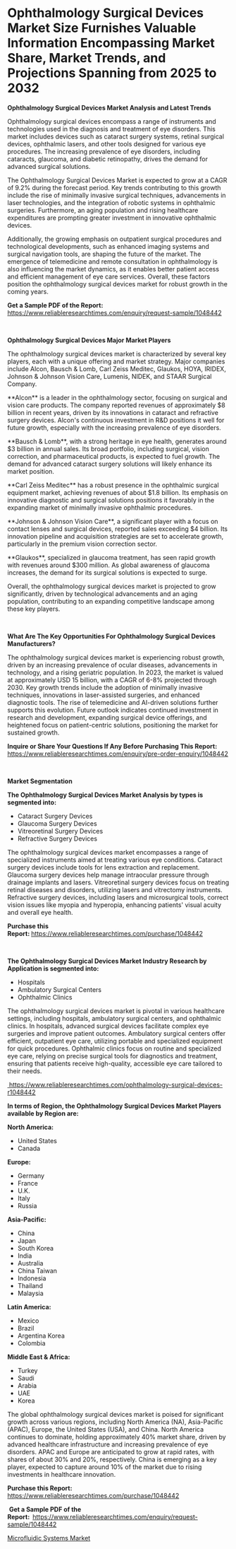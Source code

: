 <p><h1>Ophthalmology Surgical Devices Market Size Furnishes Valuable Information Encompassing Market Share, Market Trends, and Projections Spanning from 2025 to 2032</h1></p><p><strong>Ophthalmology Surgical Devices Market Analysis and Latest Trends</strong></p>
<p><p>Ophthalmology surgical devices encompass a range of instruments and technologies used in the diagnosis and treatment of eye disorders. This market includes devices such as cataract surgery systems, retinal surgical devices, ophthalmic lasers, and other tools designed for various eye procedures. The increasing prevalence of eye disorders, including cataracts, glaucoma, and diabetic retinopathy, drives the demand for advanced surgical solutions.</p><p>The Ophthalmology Surgical Devices Market is expected to grow at a CAGR of 9.2% during the forecast period. Key trends contributing to this growth include the rise of minimally invasive surgical techniques, advancements in laser technologies, and the integration of robotic systems in ophthalmic surgeries. Furthermore, an aging population and rising healthcare expenditures are prompting greater investment in innovative ophthalmic devices.</p><p>Additionally, the growing emphasis on outpatient surgical procedures and technological developments, such as enhanced imaging systems and surgical navigation tools, are shaping the future of the market. The emergence of telemedicine and remote consultation in ophthalmology is also influencing the market dynamics, as it enables better patient access and efficient management of eye care services. Overall, these factors position the ophthalmology surgical devices market for robust growth in the coming years.</p></p>
<p><strong>Get a Sample PDF of the Report:&nbsp;</strong> <a href="https://www.reliableresearchtimes.com/enquiry/request-sample/1048442?utm_campaign=2720&utm_medium=2&utm_source=Github&utm_content=ia&utm_term=04032025&utm_id=ophthalmology-surgical-devices">https://www.reliableresearchtimes.com/enquiry/request-sample/1048442</a></p>
<p>&nbsp;</p>
<p><strong>Ophthalmology Surgical Devices Major Market Players</strong></p>
<p><p>The ophthalmology surgical devices market is characterized by several key players, each with a unique offering and market strategy. Major companies include Alcon, Bausch & Lomb, Carl Zeiss Meditec, Glaukos, HOYA, IRIDEX, Johnson & Johnson Vision Care, Lumenis, NIDEK, and STAAR Surgical Company.</p><p>**Alcon** is a leader in the ophthalmology sector, focusing on surgical and vision care products. The company reported revenues of approximately $8 billion in recent years, driven by its innovations in cataract and refractive surgery devices. Alcon's continuous investment in R&D positions it well for future growth, especially with the increasing prevalence of eye disorders.</p><p>**Bausch & Lomb**, with a strong heritage in eye health, generates around $3 billion in annual sales. Its broad portfolio, including surgical, vision correction, and pharmaceutical products, is expected to fuel growth. The demand for advanced cataract surgery solutions will likely enhance its market position.</p><p>**Carl Zeiss Meditec** has a robust presence in the ophthalmic surgical equipment market, achieving revenues of about $1.8 billion. Its emphasis on innovative diagnostic and surgical solutions positions it favorably in the expanding market of minimally invasive ophthalmic procedures.</p><p>**Johnson & Johnson Vision Care**, a significant player with a focus on contact lenses and surgical devices, reported sales exceeding $4 billion. Its innovation pipeline and acquisition strategies are set to accelerate growth, particularly in the premium vision correction sector.</p><p>**Glaukos**, specialized in glaucoma treatment, has seen rapid growth with revenues around $300 million. As global awareness of glaucoma increases, the demand for its surgical solutions is expected to surge.</p><p>Overall, the ophthalmology surgical devices market is projected to grow significantly, driven by technological advancements and an aging population, contributing to an expanding competitive landscape among these key players.</p></p>
<p>&nbsp;</p>
<p><strong>What Are The Key Opportunities For Ophthalmology Surgical Devices Manufacturers?</strong></p>
<p><p>The ophthalmology surgical devices market is experiencing robust growth, driven by an increasing prevalence of ocular diseases, advancements in technology, and a rising geriatric population. In 2023, the market is valued at approximately USD 15 billion, with a CAGR of 6-8% projected through 2030. Key growth trends include the adoption of minimally invasive techniques, innovations in laser-assisted surgeries, and enhanced diagnostic tools. The rise of telemedicine and AI-driven solutions further supports this evolution. Future outlook indicates continued investment in research and development, expanding surgical device offerings, and heightened focus on patient-centric solutions, positioning the market for sustained growth.</p></p>
<p><strong>Inquire or Share Your Questions If Any Before Purchasing This Report:</strong> <a href="https://www.reliableresearchtimes.com/enquiry/pre-order-enquiry/1048442?utm_campaign=2720&utm_medium=2&utm_source=Github&utm_content=ia&utm_term=04032025&utm_id=ophthalmology-surgical-devices">https://www.reliableresearchtimes.com/enquiry/pre-order-enquiry/1048442</a></p>
<p>&nbsp;</p>
<p><strong>Market Segmentation</strong></p>
<p><strong>The Ophthalmology Surgical Devices Market Analysis by types is segmented into:</strong></p>
<p><ul><li>Cataract Surgery Devices</li><li>Glaucoma Surgery Devices</li><li>Vitreoretinal Surgery Devices</li><li>Refractive Surgery Devices</li></ul></p>
<p><p>The ophthalmology surgical devices market encompasses a range of specialized instruments aimed at treating various eye conditions. Cataract surgery devices include tools for lens extraction and replacement. Glaucoma surgery devices help manage intraocular pressure through drainage implants and lasers. Vitreoretinal surgery devices focus on treating retinal diseases and disorders, utilizing lasers and vitrectomy instruments. Refractive surgery devices, including lasers and microsurgical tools, correct vision issues like myopia and hyperopia, enhancing patients' visual acuity and overall eye health.</p></p>
<p><strong>Purchase this Report:&nbsp;</strong><a href="https://www.reliableresearchtimes.com/purchase/1048442?utm_campaign=2720&utm_medium=2&utm_source=Github&utm_content=ia&utm_term=04032025&utm_id=ophthalmology-surgical-devices">https://www.reliableresearchtimes.com/purchase/1048442</a></p>
<p>&nbsp;</p>
<p><strong>The Ophthalmology Surgical Devices Market Industry Research by Application is segmented into:</strong></p>
<p><ul><li>Hospitals</li><li>Ambulatory Surgical Centers</li><li>Ophthalmic Clinics</li></ul></p>
<p><p>The ophthalmology surgical devices market is pivotal in various healthcare settings, including hospitals, ambulatory surgical centers, and ophthalmic clinics. In hospitals, advanced surgical devices facilitate complex eye surgeries and improve patient outcomes. Ambulatory surgical centers offer efficient, outpatient eye care, utilizing portable and specialized equipment for quick procedures. Ophthalmic clinics focus on routine and specialized eye care, relying on precise surgical tools for diagnostics and treatment, ensuring that patients receive high-quality, accessible eye care tailored to their needs.</p></p>
<p><a href="https://www.reliableresearchtimes.com/ophthalmology-surgical-devices-r1048442?utm_campaign=2720&utm_medium=2&utm_source=Github&utm_content=ia&utm_term=04032025&utm_id=ophthalmology-surgical-devices">&nbsp;https://www.reliableresearchtimes.com/ophthalmology-surgical-devices-r1048442</a></p>
<p><strong>In terms of Region, the Ophthalmology Surgical Devices Market Players available by Region are:</strong></p>
<p>
    <p> <strong> North America: </strong>
        <ul>
            <li>United States</li>
            <li>Canada</li>
        </ul>
        </p> 
    <p> <strong> Europe: </strong>
        <ul>
            <li>Germany</li>
            <li>France</li>
            <li>U.K.</li>
            <li>Italy</li>
            <li>Russia</li>
        </ul>
        </p> 
    <p> <strong> Asia-Pacific: </strong>
        <ul>
            <li>China</li>
            <li>Japan</li>
            <li>South Korea</li>
            <li>India</li>
            <li>Australia</li>
            <li>China Taiwan</li>
            <li>Indonesia</li>
            <li>Thailand</li>
            <li>Malaysia</li>
        </ul>
        </p> 
    <p> <strong> Latin America: </strong>
        <ul>
            <li>Mexico</li>
            <li>Brazil</li>
            <li>Argentina Korea</li>
            <li>Colombia</li>
        </ul>
        </p> 
    <p> <strong> Middle East & Africa: </strong>
        <ul>
            <li>Turkey</li>
            <li>Saudi</li>
            <li>Arabia</li>
            <li>UAE</li>
            <li>Korea</li>
        </ul>
    </p>
    </p>
<p><p>The global ophthalmology surgical devices market is poised for significant growth across various regions, including North America (NA), Asia-Pacific (APAC), Europe, the United States (USA), and China. North America continues to dominate, holding approximately 40% market share, driven by advanced healthcare infrastructure and increasing prevalence of eye disorders. APAC and Europe are anticipated to grow at rapid rates, with shares of about 30% and 20%, respectively. China is emerging as a key player, expected to capture around 10% of the market due to rising investments in healthcare innovation.</p></p>
<p><strong>Purchase this Report: </strong><a href="https://www.reliableresearchtimes.com/purchase/1048442?utm_campaign=2720&utm_medium=2&utm_source=Github&utm_content=ia&utm_term=04032025&utm_id=ophthalmology-surgical-devices">https://www.reliableresearchtimes.com/purchase/1048442</a></p>
<p>&nbsp;<strong>Get a Sample PDF of the Report:&nbsp;&nbsp;</strong><a href="https://www.reliableresearchtimes.com/enquiry/request-sample/1048442?utm_campaign=2720&utm_medium=2&utm_source=Github&utm_content=ia&utm_term=04032025&utm_id=ophthalmology-surgical-devices">https://www.reliableresearchtimes.com/enquiry/request-sample/1048442</a></p>
<p><strong></strong></p>
<p><p><a href="https://github.com/ravenecashe/Market-Research-Report-List-1/blob/main/microfluidic-systems-market.md?utm_campaign=2720&utm_medium=2&utm_source=Github&utm_content=ia&utm_term=04032025&utm_id=ophthalmology-surgical-devices">Microfluidic Systems Market</a></p></p>